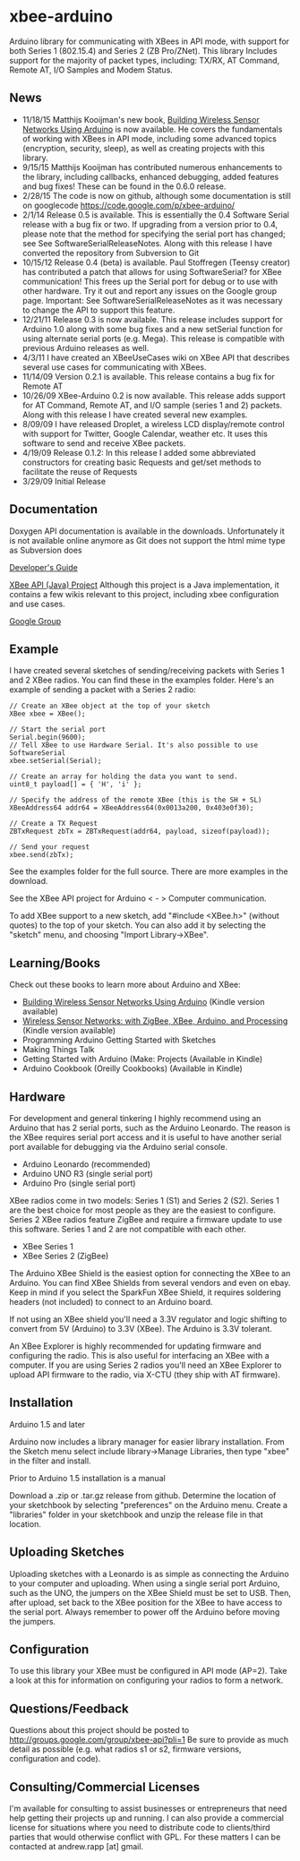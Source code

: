 # xbee-arduino

Arduino library for communicating with XBees in API mode, with support for both Series 1 (802.15.4) and Series 2 (ZB Pro/ZNet). This library Includes support for the majority of packet types, including: TX/RX, AT Command, Remote AT, I/O Samples and Modem Status.


## News

* 11/18/15 Matthijs Kooijman's new book, [Building Wireless Sensor Networks Using Arduino](http://www.amazon.com/gp/product/1784395587/ref=as_li_tl?ie=UTF8&camp=1789&creative=9325&creativeASIN=1784395587&linkCode=as2&tag=xbapra-20&linkId=CEH23GT6ZPOT4ZH4) is now available. He covers the fundamentals of working with XBees in API mode, including some advanced topics (encryption, security, sleep), as well as creating projects with this library.
* 9/15/15 Matthijs Kooijman has contributed numerous enhancements to the library, including callbacks, enhanced debugging, added features and bug fixes! These can be found in the 0.6.0 release.
* 2/28/15 The code is now on github, although some documentation is still on googlecode https://code.google.com/p/xbee-arduino/
* 2/1/14 Release 0.5 is available. This is essentially the 0.4 Software Serial release with a bug fix or two. If upgrading from a version prior to 0.4, please note that the method for specifying the serial port has changed; see See SoftwareSerialReleaseNotes. Along with this release I have converted the repository from Subversion to Git
* 10/15/12 Release 0.4 (beta) is available. Paul Stoffregen (Teensy creator) has contributed a patch that allows for using SoftwareSerial? for XBee communication! This frees up the Serial port for debug or to use with other hardware. Try it out and report any issues on the Google group page. Important: See SoftwareSerialReleaseNotes as it was necessary to change the API to support this feature.
* 12/21/11 Release 0.3 is now available. This release includes support for Arduino 1.0 along with some bug fixes and a new setSerial function for using alternate serial ports (e.g. Mega). This release is compatible with previous Arduino releases as well.
* 4/3/11 I have created an XBeeUseCases wiki on XBee API that describes several use cases for communicating with XBees.
* 11/14/09 Version 0.2.1 is available. This release contains a bug fix for Remote AT
* 10/26/09 XBee-Arduino 0.2 is now available. This release adds support for AT Command, Remote AT, and I/O sample (series 1 and 2) packets. Along with this release I have created several new examples.
* 8/09/09 I have released Droplet, a wireless LCD display/remote control with support for Twitter, Google Calendar, weather etc. It uses this software to send and receive XBee packets.
* 4/19/09 Release 0.1.2: In this release I added some abbreviated constructors for creating basic Requests and get/set methods to facilitate the reuse of Requests
* 3/29/09 Initial Release

## Documentation
Doxygen API documentation is available in the downloads. Unfortunately it is not available online anymore as Git does not support the html mime type as Subversion does

[Developer's Guide](https://github.com/andrewrapp/xbee-arduino/blob/wiki/DevelopersGuide.md)

[XBee API (Java) Project](https://github.com/andrewrapp/xbee-api) Although this project is a Java implementation, it contains a few wikis relevant to this project, including xbee configuration and use cases.

[Google Group](https://groups.google.com/forum/#!forum/xbee-api)

## Example
I have created several sketches of sending/receiving packets with Series 1 and 2 XBee radios. You can find these in the examples folder. Here's an example of sending a packet with a Series 2 radio:

```
// Create an XBee object at the top of your sketch
XBee xbee = XBee();

// Start the serial port
Serial.begin(9600);
// Tell XBee to use Hardware Serial. It's also possible to use SoftwareSerial
xbee.setSerial(Serial);

// Create an array for holding the data you want to send.
uint8_t payload[] = { 'H', 'i' };

// Specify the address of the remote XBee (this is the SH + SL)
XBeeAddress64 addr64 = XBeeAddress64(0x0013a200, 0x403e0f30);

// Create a TX Request
ZBTxRequest zbTx = ZBTxRequest(addr64, payload, sizeof(payload));

// Send your request
xbee.send(zbTx);
```

See the examples folder for the full source. There are more examples in the download.

See the XBee API project for Arduino < - > Computer communication.

To add XBee support to a new sketch, add "#include <XBee.h>" (without quotes) to the top of your sketch. You can also add it by selecting the "sketch" menu, and choosing "Import Library->XBee".

## Learning/Books
Check out these books to learn more about Arduino and XBee:

  * [Building Wireless Sensor Networks Using Arduino](http://www.amazon.com/gp/product/1784395587/ref=as_li_tl?ie=UTF8&camp=1789&creative=9325&creativeASIN=1784395587&linkCode=as2&tag=xbapra-20&linkId=CEH23GT6ZPOT4ZH4) (Kindle version available)
  * [Wireless Sensor Networks: with ZigBee, XBee, Arduino, and Processing](http://www.amazon.com/gp/product/0596807732?ie=UTF8&tag=xbapra-20&linkCode=as2&camp=1789&creative=9325&creativeASIN=0596807732Building) (Kindle version available)
  * Programming Arduino Getting Started with Sketches
  * Making Things Talk
  * Getting Started with Arduino (Make: Projects (Available in Kindle)
  * Arduino Cookbook (Oreilly Cookbooks) (Available in Kindle)

## Hardware

For development and general tinkering I highly recommend using an Arduino that has 2 serial ports, such as the Arduino Leonardo. The reason is the XBee requires serial port access and it is useful to have another serial port available for debugging via the Arduino serial console.

* Arduino Leonardo (recommended)
* Arduino UNO R3 (single serial port)
* Arduino Pro (single serial port)

XBee radios come in two models: Series 1 (S1) and Series 2 (S2). Series 1 are the best choice for most people as they are the easiest to configure. Series 2 XBee radios feature ZigBee and require a firmware update to use this software. Series 1 and 2 are not compatible with each other.

* XBee Series 1
* XBee Series 2 (ZigBee)

The Arduino XBee Shield is the easiest option for connecting the XBee to an Arduino. You can find XBee Shields from several vendors and even on ebay. Keep in mind if you select the SparkFun XBee Shield, it requires soldering headers (not included) to connect to an Arduino board.

If not using an XBee shield you'll need a 3.3V regulator and logic shifting to convert from 5V (Arduino) to 3.3V (XBee). The Arduino is 3.3V tolerant.

An XBee Explorer is highly recommended for updating firmware and configuring the radio. This is also useful for interfacing an XBee with a computer. If you are using Series 2 radios you'll need an XBee Explorer to upload API firmware to the radio, via X-CTU (they ship with AT firmware).


## Installation
Arduino 1.5 and later

Arduino now includes a library manager for easier library installation. From the Sketch menu select include library->Manage Libraries, then type "xbee" in the filter and install.

Prior to Arduino 1.5 installation is a manual

Download a .zip or .tar.gz release from github. Determine the location of your sketchbook by selecting "preferences" on the Arduino menu. Create a "libraries" folder in your sketchbook and unzip the release file in that location.

## Uploading Sketches

Uploading sketches with a Leonardo is as simple as connecting the Arduino to your computer and uploading. When using a single serial port Arduino, such as the UNO, the jumpers on the XBee Shield must be set to USB. Then, after upload, set back to the XBee position for the XBee to have access to the serial port. Always remember to power off the Arduino before moving the jumpers.

## Configuration

To use this library your XBee must be configured in API mode (AP=2). Take a look at this for information on configuring your radios to form a network.

## Questions/Feedback

Questions about this project should be posted to http://groups.google.com/group/xbee-api?pli=1 Be sure to provide as much detail as possible (e.g. what radios s1 or s2, firmware versions, configuration and code).

## Consulting/Commercial Licenses

I'm available for consulting to assist businesses or entrepreneurs that need help getting their projects up and running. I can also provide a commercial license for situations where you need to distribute code to clients/third parties that would otherwise conflict with GPL. For these matters I can be contacted at andrew.rapp [at] gmail.
